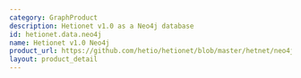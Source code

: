 ```yaml
---
category: GraphProduct
description: Hetionet v1.0 as a Neo4j database
id: hetionet.data.neo4j
name: Hetionet v1.0 Neo4j
product_url: https://github.com/hetio/hetionet/blob/master/hetnet/neo4j/hetionet-v1.0.db.tar.bz2
layout: product_detail
---
```

